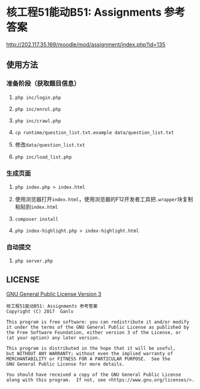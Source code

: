 # 核工程51能动B51: Assignments 参考答案

<http://202.117.35.169/moodle/mod/assignment/index.php?id=135>

## 使用方法

### 准备阶段（获取题目信息）

1. `php inc/login.php`

2. `php inc/enrol.php`

3. `php inc/crawl.php`

4. `cp runtime/question_list.txt.example data/question_list.txt`

5. 修改`data/question_list.txt`

6. `php inc/load_list.php`

### 生成页面

1. `php index.php > index.html`

2. 使用浏览器打开`index.html`，使用浏览器的F12开发者工具把`.wrapper`块复制粘贴到`index.html`

3. `composer install`

4. `php index-highlight.php > index-highlight.html`

### 自动提交

1. `php server.php`

## LICENSE

[GNU General Public License Version 3](https://www.gnu.org/licenses/gpl-3.0.html)

    核工程51能动B51: Assignments 参考答案
    Copyright (C) 2017  Ganlv

    This program is free software: you can redistribute it and/or modify
    it under the terms of the GNU General Public License as published by
    the Free Software Foundation, either version 3 of the License, or
    (at your option) any later version.

    This program is distributed in the hope that it will be useful,
    but WITHOUT ANY WARRANTY; without even the implied warranty of
    MERCHANTABILITY or FITNESS FOR A PARTICULAR PURPOSE.  See the
    GNU General Public License for more details.

    You should have received a copy of the GNU General Public License
    along with this program.  If not, see <https://www.gnu.org/licenses/>.

